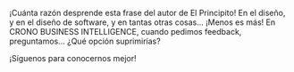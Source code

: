 ﻿---
UniqueId: rsdHyYcqSP
Title: "La perfección se alcanza cuando no hay nada más que quitar"
Url: blog/principito.html
Section: Blog
Date: 2016-06-27T00:00:00.0000000
Description: "En el diseño, y en el diseño de software, y en tantas otras cosas... ¡Menos es más! En CRONO BUSINESS INTELLIGENCE, cuando pedimos feedback, preguntamos... ¿Qué opción suprimirías?"
Image: principito.jpeg
Id: 0

---


¡Cuánta razón desprende esta frase del autor de El Principito! En el diseño, y en el diseño de software, y en tantas otras cosas... ¡Menos es más! En CRONO BUSINESS INTELLIGENCE, cuando pedimos feedback, preguntamos... ¿Qué opción suprimirías?

¡Síguenos para conocernos mejor!